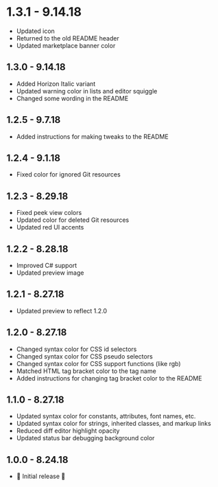 # 1.3.1 - 9.14.18
- Updated icon
- Returned to the old README header
- Updated marketplace banner color

## 1.3.0 - 9.14.18
- Added Horizon Italic variant
- Updated warning color in lists and editor squiggle
- Changed some wording in the README

## 1.2.5 - 9.7.18
- Added instructions for making tweaks to the README

## 1.2.4 - 9.1.18
- Fixed color for ignored Git resources

## 1.2.3 - 8.29.18
- Fixed peek view colors
- Updated color for deleted Git resources
- Updated red UI accents

## 1.2.2 - 8.28.18
- Improved C# support
- Updated preview image

## 1.2.1 - 8.27.18
- Updated preview to reflect 1.2.0

## 1.2.0 - 8.27.18
- Changed syntax color for CSS id selectors
- Changed syntax color for CSS pseudo selectors
- Changed syntax color for CSS support functions (like rgb)
- Matched HTML tag bracket color to the tag name
- Added instructions for changing tag bracket color to the README

## 1.1.0 - 8.27.18
- Updated syntax color for constants, attributes, font names, etc.
- Updated syntax color for strings, inherited classes, and markup links
- Reduced diff editor highlight opacity
- Updated status bar debugging background color

## 1.0.0 - 8.24.18
- 🎉 Initial release 🎉
